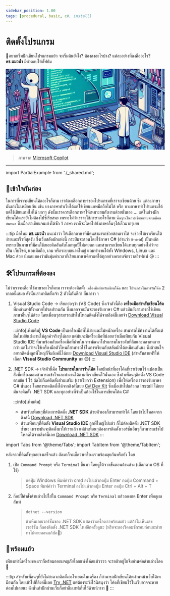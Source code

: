 ```yaml
---
sidebar_position: 1.00
tags: [procedural, basic, c#, install]
---
```


# ติดตั้งโปรแกรม

🤔อยากเริ่มฝึกเขียนโปรแกรมแย้ว จะเริ่มต้นยังไง? ต้องลงอะไรบ้าง? แต่ละอย่างที่ลงคืออะไร? **ดช.แมวน้ำ** มีคำตอบให้กั๊ฟป๋ม

![banner](assets/install.jpg)

> ภาพจาก [Microsoft Copilot](https://th.bing.com/th/id/OIG3.L.z8Gt5yYhBJFTkRLvTR)

---

<PartialExample name="shared" />
import PartialExample from './_shared.md';

## 🤝เข้าใจกันก่อง
ในการที่เราจะเขียนโค้ดอะไรก็ตาม <Gray>เราต้องเลือกภาษาของโปรแกรมที่เราจะเขียนด้วย</Gray> ซึ่ง <Gray>แต่ละภาษามันเก่งไม่เหมือนกัน</Gray> เช่น บางภาษาทำเว็บได้แต่ใช้เขียนแอพมือถือไม่ได้ หรือ บางภาษาทำโปรแกรมได้แต่ใช้เขียนเกมไม่ได้ บลาๆ ดังนั้นเราควรเลือกภาษาให้เหมาะสมกับงานด้วยนั่นเอง ... แต่ในช่วงฝึกเขียนโค้ดเรายังไม่ต้องไปซีเรียสนะ เพราะไม่ว่าเราจะใช้ภาษาอะไรก็ตาม `พื้นฐานในการเขียนแทบจะเหมือนกันหมด` ซึ่งเมื่อเราเขียนจนเก่งได้ซัก 1 ภาษา เราก็จะโดดไปยังภาษาอื่นๆได้เร็วมากๆเยย

:::tip
มือใหม่ **ดช.แมวน้ำ** แนะนำว่า <Gray>ให้เลือกภาษาที่มีคนสามารถช่วยสอนเราได้</Gray> จะช่วยให้เราเรียนได้ง่ายและเร็วที่สุดงับ ซึ่งเว็บสลัดผักแห่งนี้ กระป๋มจะสอนโดยใช้ภาษา C# (อ่านว่า `ซี-ชาร์ป`) เป็นหลัก เพราะเป็นภาษาที่มีคนใช้เยอะติดอันดับโลกทุกปีไม่เคยตก และสามารถเขียนได้แทบทุกอย่างไม่ว่าจะเป็น เว็บไซต์, แอพมือถือ, เกม หรือระบบขนาดใหญ่ แถมทำงานได้ทั้ง Windows, Linux และ Mac ด้วย ป๋มเลยมองว่ามันคุ้มค่าเวลาที่เรียนภาษาเดียวแต่ได้ทุกอย่างครอบจักรวาลฮ๊าฟฟฟ 😘
:::

## 🛠️โปรแกรมที่ต้องลง
ไม่ว่าเราจะเลือกใช้ภาษาอะไรก็ตาม เราจะต้องติดตั้ง `เครื่องมือสำหรับเขียนโค้ด` และ `โปรแกรมในการรันโค้ด` 2 เกลอนี้เสมอ ดังนั้นเรามาติดตั้งเจ้า 2 ตัวนี้กันดีก่า ลั๊นลาาา า
1. <Green>Visual Studio Code</Green> → เรียกย่อๆว่า (VS Code) ซึ่งเจ้าตัวนี้คือ **เครื่องมือสำหรับเขียนโค้ด** ที่เหล่าเดฟทั้งหลายโปรดปรานกัน ซึ่งนอกจากมันจะรองรับภาษา C# แล้วมันยังสามารถใช้เขียนภาษาอื่นๆได้ด้วย โดยเพื่อนๆสามารถเข้าไปโหลดติดตั้งได้จากลิงค์นี้เลยจ้า <Yellow><Icon icon="fa-solid fa-download" /> [Download Visual Studio Code](https://code.visualstudio.com)</Yellow>

    :::info[เพิ่มเติม]
    **VS Code** เป็นเครื่องมือที่ใช้ง่ายและไม่หนักเครื่อง สามารถใช้ทำงานได้ตั้งแต่มือใหม่ยันส่งงานให้ลูกค้าจริงๆได้เลย แต่มันจะมีเครื่องมือที่น้อยกว่าเมื่อเทียบกับ <Blue>Visual Studio IDE</Blue> ที่มาพร้อมกับเครื่องมือที่ช่วยในการพัฒนาโปรแกรมในระดับที่ลึกและหลากหลายกว่า แต่ไม่ว่าจะใช้เครื่องมือตัวไหนก็สามารถใช้ในการเรียนกับสลัดผักได้เหมือนกันนะ ซึ่งถ้าสนใจอยากติดตั้งลูกพี่ใหญ่ก็จิ้มลิงค์นี้ได้เยย [Download Visual Studio IDE](https://visualstudio.microsoft.com) (สำหรับสายฟรีให้เลือก **Visual Studio Community** นะ 😍)
    :::

2. <Green>.NET SDK</Green> → เจ้าตัวนี้คือ **โปรแกรมในการรันโค้ด** โดยมีหน้าที่เอาโค้ดที่เราเขียนไว้ แปลงเป็นสิ่งที่เครื่องคอมสามารถเข้าใจและทำงานได้ตามที่เราเขียนไว้นั่นเอง ซึ่งถ้าเพื่อนๆติดตั้ง VS Code ตามข้อ 1 ไว้ ถัดไปก็แค่ติดตั้งส่วนเสริม (เราเรียกว่า Extension) เพื่อให้เครื่องเรารองรับภาษา C# นั่นเอง โดยการกดติดตั้งได้จากลิงค์นี้เยย <Yellow><Icon icon="fa-solid fa-earth-americas" /> [C# Dev Kit](https://marketplace.visualstudio.com/items?itemName=ms-dotnettools.csdevkit)</Yellow> ซึ่งเมื่อเข้าไปแล้วกด Install ได้เยย มันจะติดตั้ง .NET SDK และทุกอย่างที่จำเป็นต้องใช้ในการเขียนโค้ด C#

    :::info[เพิ่มเติม]
    * สำหรับเพื่อนๆที่ต้องการติดตั้ง **.NET SDK** ด้วยตัวเองก็สามารถทำได้ โดยเข้าไปโหลดจากลิงค์นี้ [Download .NET SDK](https://dotnet.microsoft.com/en-us/download)
    * ส่วนเพื่อนๆที่ติดตั้ง **Visual Studio IDE** ลูกพี่ใหญ่ไปแล้ว ก็ไม่ต้องติดตั้ง .NET SDK ซ้ำนะ เพราะมันจะติดตั้งมาให้เราแล้ว แต่ถ้าเพื่อนๆต้องการติดตั้งเวอร์ชั่นอื่นๆก็สามารถเข้าไปโหลดได้จากลิงค์นี้เลย [Download .NET SDK](https://dotnet.microsoft.com/en-us/download/visual-studio-sdks)
    :::

import Tabs from '@theme/Tabs';
import TabItem from '@theme/TabItem';

หลังจากที่ติดตั้งทุกอย่างเสร็จแล้ว ถัดมาก็จะเช็คว่าเครื่องเราพร้อมลุยกันหรือยัง โดย
1. เปิด `Command Prompt` หรือ `Terminal` ขึ้นมา โดยดูได้จากขั้นตอนด้านล่าง (เลือกตาม OS ที่ใช้) 
    > <Tabs groupId="os">
    >     <TabItem value="win" label="Windows">กดปุ่ม <Gray>Windows</Gray> พิมพ์คำว่า <Blue>cmd</Blue> ลงไปแล้วกดปุ่ม Enter</TabItem>
    >     <TabItem value="mac" label="Mac">กดปุ่ม <Gray>Command + Space</Gray> พิมพ์คำว่า <Blue>Terminal</Blue> ลงไปแล้วกดปุ่ม Enter</TabItem>
    >     <TabItem value="linux" label="Linux">กดปุ่ม <Gray>Ctrl + Alt + T</Gray></TabItem>
    > </Tabs>

2. ก๊อปปี้คำสั่งด้านล่างไปใส่ใน `Command Prompt` หรือ `Terminal` แล้วลองกด Enter เพื่อดูผลลัพท์
    > ```shell
    > dotnet --version
    > ```
    > ถ้าเห็นเลขเวอร์ชั่นของ .NET SDK แสดงว่าเครื่องเราพร้อมแย้ว แต่ถ้าไม่เห็นเลขเวอร์ชั่น ก็ลองติดตั้ง .NET SDK ใหม่อีกครั้งดูนะ (หรือจะลองรีคอมซักรอบก่อนกะล่าย ท่าไม้ตายตอนแก้บัค🤣)

## 🥳พร้อมแย้ว
เพียงเท่านี้เครื่องของเราก็พร้อมออกผจญภัยโลกแห่งโค้ดแบ้วววว จะรอช้าอยู่ไยจิ้มอ่านต่อด้านล่างโลด 🎉

:::tip
สำหรับเพื่อนๆที่ยังไม่สะดวกติดตั้งอะไรเยอะในเครื่อง ก็สามารถฝึกเขียนโค้ดผ่านหน้าเว็บได้เหมือนกัล โดยเข้าไปที่ลิงค์นี้เลย [Try .NET](https://try.dot.net) แต่ต้องระวังไว้นิสนุงว่า โค้ดที่เขียนไว้ในเว็บอาจจะหายต๋อมไปเลยนะ ดังนั้นถ้าฝึกผ่านเว็บก็อย่าลืมเซฟเก็บไว้ด้วยน้าาาา 🥲
:::